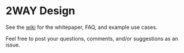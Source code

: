 # 2WAY Design

See the [wiki](https://github.com/2WAY/Design/wiki) for the whitepaper, FAQ, and example use cases.

Feel free to post your questions, comments, and/or suggestions as an issue.
